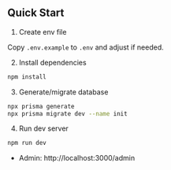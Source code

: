 
## Quick Start
1) Create env file

Copy `.env.example` to `.env` and adjust if needed.

2) Install dependencies

```bash
npm install
```

3) Generate/migrate database

```bash
npx prisma generate
npx prisma migrate dev --name init
```

4) Run dev server

```bash
npm run dev
```

- Admin: http://localhost:3000/admin

